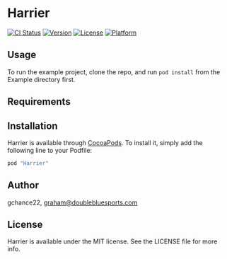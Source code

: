 # Harrier

[![CI Status](http://img.shields.io/travis/gchance22/Harrier.svg?style=flat)](https://travis-ci.org/gchance22/Harrier)
[![Version](https://img.shields.io/cocoapods/v/Harrier.svg?style=flat)](http://cocoapods.org/pods/Harrier)
[![License](https://img.shields.io/cocoapods/l/Harrier.svg?style=flat)](http://cocoapods.org/pods/Harrier)
[![Platform](https://img.shields.io/cocoapods/p/Harrier.svg?style=flat)](http://cocoapods.org/pods/Harrier)

## Usage

To run the example project, clone the repo, and run `pod install` from the Example directory first.

## Requirements

## Installation

Harrier is available through [CocoaPods](http://cocoapods.org). To install
it, simply add the following line to your Podfile:

```ruby
pod "Harrier"
```

## Author

gchance22, graham@doublebluesports.com

## License

Harrier is available under the MIT license. See the LICENSE file for more info.
